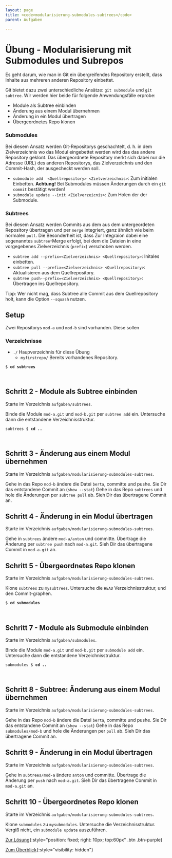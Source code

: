 ```yaml
---
layout: page
title: <code>modularisierung-submodules-subtrees</code>
parent: Aufgaben

---
```

# Übung - Modularisierung mit Submodules und Subrepos


Es geht darum, wie man in Git ein übergreifendes
Repository erstellt, dass Inhalte aus mehreren
anderen Repository einbettet.

Git bietet dazu zwei unterschiedliche Ansätze:
`git submodule` und `git subtree`.
Wir werden hier beide für folgende Anwendungsfälle erprobe:

* Module als Subtree einbinden
* Änderung aus einem Modul übernehmen
* Änderung in ein Modul übertragen
* Übergeordnetes Repo klonen

### Submodules

Bei diesem Ansatz werden Git-Repositorys geschachtelt,
d. h. in dem Zielverzeichnis wo das Modul eingebettet werden
wird das das andere Repository geklont.
Das übergeordnete Repository merkt sich dabei nur
die Adresse (URL) des anderen Repositorys,
das Zielverzeichnis und den Commit-Hash,
der ausgecheckt werden soll.

 * `submodule add  <Quellrepository> <Zielverzeichnis>`:
    Zum initialen Einbetten.
    **Achtung!** Bei Submodules müssen Änderungen durch ein `git commit` bestätigt werden!
 * `submodule update --init <Zielverzeicnis>`:
    Zum Holen der der Submodule.

### Subtrees

Bei diesem Ansatz werden Commits aus dem aus dem untergeordeten
Repository übertragen und per `merge` integriert, 
ganz ähnlich wie beim normalen `pull`.
Die Besonderheit ist, dass Zur Integraion 
dabei eine sogenanntes `subtree`-Merge erfolgt, 
bei dem die Dateien in eine vorgegebenes Zielverzeichnis (`prefix`) verschoben werden.

 * `subtree add --prefix=<Zielverzeichnis> <Quellrepository>`: Initales einbetten.
 * `subtree pull --prefix=<Zielverzeichnis> <Quellrepository>`: Aktualisieren aus dem Quellrepository.
 * `subtree push--prefix=<Zielverzeichnis> <Quellrepository>`: Übertragen ins Quellrepository.

Tipp: Wer nicht mag,
dass Subtree alle Commit aus dem Quellrepository holt,
kann die Option `--squash` nutzen.

## Setup

Zwei Repositorys `mod-a` und `mod-b` sind vorhanden.
Diese sollen 

### Verzeichnisse

 * `./` Haupverzeichnis für diese Übung 
   - `myfirstrepo/` Bereits vorhandenes Repository.
  
  


<pre><code>$ <b>cd subtrees</b><br><br><br></code></pre>


## Schritt 2 - Module als Subtree einbinden

Starte im Verzeichnis `aufgaben/subtrees`.

Binde die Module `mod-a.git` und `mod-b.git`
per `subtree add` ein.
Untersuche dann die entstandene Verzeichnisstruktur.


<pre><code>subtrees $ <b>cd ..</b><br><br><br></code></pre>


## Schritt 3 - Änderung aus einem Modul übernehmen

Starte im Verzeichnis `aufgaben/modularisierung-submodules-subtrees`.

Gehe in das Repo `mod-b` ändere die Datei `berta`, committe und pushe.
Sie Dir das entstandene Commit an (`show --stat`)
Gehe in das Repo `subtrees` und hole die Änderungen per `subtree pull` ab.
Sieh Dir das übertragene Commit an.

## Schritt 4 - Änderung in ein Modul übertragen

Starte im Verzeichnis `aufgaben/modularisierung-submodules-subtrees`.

Gehe in `subtrees` ändere `mod-a/anton` und committe.
Übertrage die Änderung per `subtree push` nach `mod-a.git`.
Sieh Dir das übertragene Commit in `mod-a.git` an.

## Schritt 5 - Übergeordnetes Repo klonen

Starte im Verzeichnis `aufgaben/modularisierung-submodules-subtrees`.

Klone `subtrees` zu `mysubtrees`.
Untersuche die `HEAD` Verzeichnisstruktur,
und den Commit-graphen.


<pre><code>$ <b>cd submodules</b><br><br><br></code></pre>


## Schritt 7 - Module als Submodule einbinden

Starte im Verzeichnis `aufgaben/submodules`.

Binde die Module `mod-a.git` und `mod-b.git`
per `submodule add` ein.
Untersuche dann die entstandene Verzeichnisstruktur.


<pre><code>submodules $ <b>cd ..</b><br><br><br></code></pre>


## Schritt 8 - Subtree: Änderung aus einem Modul übernehmen

Starte im Verzeichnis `aufgaben/modularisierung-submodules-subtrees`.

Gehe in das Repo `mod-b` ändere die Datei `berta`, committe und pushe.
Sie Dir das entstandene Commit an (`show --stat`)
Gehe in das Repo `submodules/mod-b` und hole die Änderungen per `pull` ab.
Sieh Dir das übertragene Commit an.

## Schritt 9 - Änderung in ein Modul übertragen

Starte im Verzeichnis `aufgaben/modularisierung-submodules-subtrees`.

Gehe in `subtrees/mod-a` ändere `anton` und committe.
Übertrage die Änderung per `push` nach `mod-a.git`.
Sieh Dir das übertragene Commit in `mod-a.git` an.

## Schritt 10 - Übergeordnetes Repo klonen

Starte im Verzeichnis `aufgaben/modularisierung-submodules-subtrees`.

Klone `submodules` zu `mysubmodules`.
Untersuche die Verzeichnisstruktur.
Vergiß nicht, ein `submodule update` auszuführen.

[Zur Lösung](loesung-modularisierung-submodules-subtrees.html){:style="position: fixed; right: 10px; top:60px" .btn .btn-purple}

[Zum Überblick](../../ueberblick.html){:style="visibility: hidden"}

